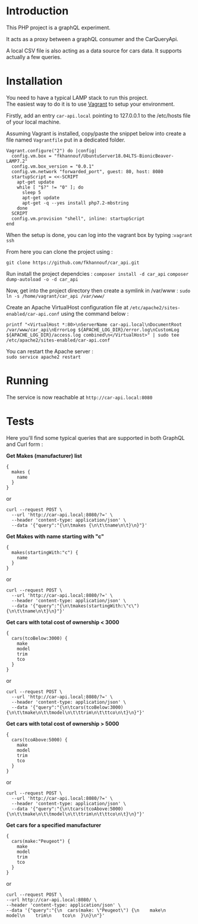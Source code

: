 # Introduction
This PHP project is a graphQL experiment.

It acts as a proxy between a graphQL consumer and the CarQueryApi.

A local CSV file is also acting as a data source for cars data.
It supports actually a few queries.

# Installation
You need to have a typical LAMP stack to run this project.  
The easiest way to do it is to use [Vagrant](https://www.vagrantup.com) to setup your environment.

Firstly, add an entry `car-api.local` pointing to 127.0.0.1 to the /etc/hosts file of your local machine.

Assuming Vagrant is installed, copy/paste the snippet below into create a file named `Vagrantfile` put in a dedicated folder.

    Vagrant.configure("2") do |config|
      config.vm.box = "fkhannouf/UbuntuServer18.04LTS-BionicBeaver-LAMP7.2"
      config.vm.box_version = "0.0.1"
      config.vm.network "forwarded_port", guest: 80, host: 8080
      startupScript = <<-SCRIPT
        apt-get update
        while [ "$?" != "0" ]; do
          sleep 5
          apt-get update
          apt-get -q --yes install php7.2-mbstring
        done
      SCRIPT
      config.vm.provision "shell", inline: startupScript
    end
    
When the setup is done, you can log into the vagrant box by typing :`vagrant ssh`

From here you can clone the project using :

`git clone https://github.com/fkhannouf/car_api.git`

Run install the project dependcies :
`composer install -d car_api`
`composer dump-autoload -o -d car_api`

Now, get into the project directory then create a symlink in /var/www :
`sudo ln -s /home/vagrant/car_api /var/www/`

Create an Apache VirtualHost configuration file at `/etc/apache2/sites-enabled/car-api.conf` using the command below :

    printf "<VirtualHost *:80>\nServerName car-api.local\nDocumentRoot /var/www/car_api\nErrorLog ${APACHE_LOG_DIR}/error.log\nCustomLog ${APACHE_LOG_DIR}/access.log combined\n</VirtualHost>" | sudo tee /etc/apache2/sites-enabled/car-api.conf

You can restart the Apache server :  
`sudo service apache2 restart`

# Running

The service is now reachable at `http://car-api.local:8080`

# Tests
Here you'll find some typical queries that are supported in both GraphQL and Curl form :

**Get Makes (manufacturer) list**

    { 
      makes {
        name
      }
    }

or

    curl --request POST \
      --url 'http://car-api.local:8080/?=' \
      --header 'content-type: application/json' \
      --data '{"query":"{\n\tmakes {\n\t\tname\n\t}\n}"}'

**Get Makes with name starting with "c"**

    {
      makes(startingWith:"c") {
	    name
      }
    }

or

    curl --request POST \
      --url 'http://car-api.local:8080/?=' \
      --header 'content-type: application/json' \
      --data '{"query":"{\n\tmakes(startingWith:\"c\") {\n\t\tname\n\t}\n}"}'

**Get cars with total cost of ownership < 3000**

    {
      cars(tcoBelow:3000) {
        make
        model
        trim
        tco
      }
    }

or

    curl --request POST \
      --url 'http://car-api.local:8080/?=' \
      --header 'content-type: application/json' \
      --data '{"query":"{\n\tcars(tcoBelow:3000) {\n\t\tmake\n\t\tmodel\n\t\ttrim\n\t\ttco\n\t}\n}"}'

**Get cars with total cost of ownership > 5000**

    {
      cars(tcoAbove:5000) {
        make
        model
        trim
        tco
      }
    }

or

    curl --request POST \
      --url 'http://car-api.local:8080/?=' \
      --header 'content-type: application/json' \
      --data '{"query":"{\n\tcars(tcoAbove:5000) {\n\t\tmake\n\t\tmodel\n\t\ttrim\n\t\ttco\n\t}\n}"}'

**Get cars for a specified manufacturer**

    {
      cars(make:"Peugeot") {
        make
		model
		trim
		tco
      }
    }

or

    curl --request POST \
    --url http://car-api.local:8080/ \
    --header 'content-type: application/json' \
    --data '{"query":"{\n  cars(make: \"Peugeot\") {\n    make\n    model\n    trim\n    tco\n  }\n}\n"}'

